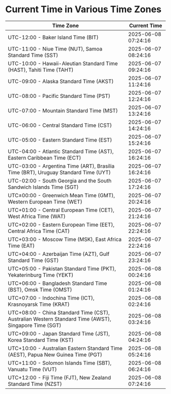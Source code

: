 # Current Time in Various Time Zones

| Time Zone | Current Time |
|-----------|--------------|
| UTC-12:00 - Baker Island Time (BIT) | 2025-06-08 07:24:16 |
| UTC-11:00 - Niue Time (NUT), Samoa Standard Time (SST) | 2025-06-07 08:24:16 |
| UTC-10:00 - Hawaii-Aleutian Standard Time (HAST), Tahiti Time (TAHT) | 2025-06-07 09:24:16 |
| UTC-09:00 - Alaska Standard Time (AKST) | 2025-06-07 11:24:16 |
| UTC-08:00 - Pacific Standard Time (PST) | 2025-06-07 12:24:16 |
| UTC-07:00 - Mountain Standard Time (MST) | 2025-06-07 13:24:16 |
| UTC-06:00 - Central Standard Time (CST) | 2025-06-07 14:24:16 |
| UTC-05:00 - Eastern Standard Time (EST) | 2025-06-07 15:24:16 |
| UTC-04:00 - Atlantic Standard Time (AST), Eastern Caribbean Time (ECT) | 2025-06-07 16:24:16 |
| UTC-03:00 - Argentina Time (ART), Brasília Time (BRT), Uruguay Standard Time (UYT) | 2025-06-07 16:24:16 |
| UTC-02:00 - South Georgia and the South Sandwich Islands Time (SGT) | 2025-06-07 17:24:16 |
| UTC±00:00 - Greenwich Mean Time (GMT), Western European Time (WET) | 2025-06-07 20:24:16 |
| UTC+01:00 - Central European Time (CET), West Africa Time (WAT) | 2025-06-07 21:24:16 |
| UTC+02:00 - Eastern European Time (EET), Central Africa Time (CAT) | 2025-06-07 22:24:16 |
| UTC+03:00 - Moscow Time (MSK), East Africa Time (EAT) | 2025-06-07 22:24:16 |
| UTC+04:00 - Azerbaijan Time (AZT), Gulf Standard Time (GST) | 2025-06-07 23:24:16 |
| UTC+05:00 - Pakistan Standard Time (PKT), Yekaterinburg Time (YEKT) | 2025-06-08 00:24:16 |
| UTC+06:00 - Bangladesh Standard Time (BST), Omsk Time (OMST) | 2025-06-08 01:24:16 |
| UTC+07:00 - Indochina Time (ICT), Krasnoyarsk Time (KRAT) | 2025-06-08 02:24:16 |
| UTC+08:00 - China Standard Time (CST), Australian Western Standard Time (AWST), Singapore Time (SGT) | 2025-06-08 03:24:16 |
| UTC+09:00 - Japan Standard Time (JST), Korea Standard Time (KST) | 2025-06-08 04:24:16 |
| UTC+10:00 - Australian Eastern Standard Time (AEST), Papua New Guinea Time (PGT) | 2025-06-08 05:24:16 |
| UTC+11:00 - Solomon Islands Time (SBT), Vanuatu Time (VUT) | 2025-06-08 06:24:16 |
| UTC+12:00 - Fiji Time (FJT), New Zealand Standard Time (NZST) | 2025-06-08 07:24:16 |
